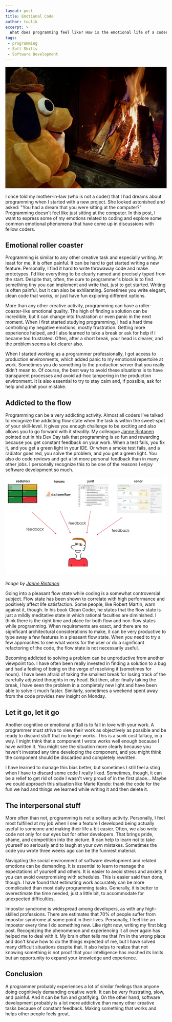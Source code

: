 ```yaml
---
layout: post
title: Emotional Code
author: tuulik
excerpt: >
  What does programming feel like? How is the emotional life of a coder? Let's talk about our feelings.
tags:
 - programming
 - Soft Skills
 - Software Development
---
```


![This is fine](/img/emotional-code/this-is-fine.jpeg)

I once told my mother-in-law (who is not a coder) that I had dreams about programming when I started with a new project. She looked astonished and asked: "You had a dream that you were sitting at the computer?" Programming doesn't feel like just sitting at the computer. In this post, I want to express some of my emotions related to coding and explore some common emotional phenomena that have come up in discussions with fellow coders.

## Emotional roller coaster

Programming is similar to any other creative task and especially writing. At least for me, it is often painful. It can be hard to get started writing a new feature. Personally, I find it hard to write throwaway code and make prototypes. I'd like everything to be clearly named and precisely typed from the start. Despite that, often, the cure to programmer's block is to find something tiny you can implement and write that, just to get started. Writing is often painful, but it can also be exhilarating. Sometimes you write elegant, clean code that works, or just have fun exploring different options.

More than any other creative activity, programming can have a roller-coaster-like emotional quality. The high of finding a solution can be incredible, but it can change into frustration or even panic in the next moment. When I first started studying programming, I had a hard time controlling my negative emotions, mostly frustration. Getting more experience helped, and I also learned to take a break or ask for help if I became too frustrated. Often, after a short break, your head is clearer, and the problem seems a lot clearer also. 

When I started working as a programmer professionally, I got access to production environments, which added panic to my emotional repertoire at work. Sometimes you do something to the production server that you really didn't mean to. Of course, the best way to avoid these situations is to have transparent processes and avoid ad-hoc tampering in the production environment. It is also essential to try to stay calm and, if possible, ask for help and admit your mistake.

## Addicted to the flow

Programming can be a very addicting activity. Almost all coders I've talked to recognize the addicting flow state when the task is within the sweet-spot of your skill-level. It gives you enough challenge to be exciting and also allows you to go forward with it steadily. My colleague [Janne Rintanen](https://twitter.com/JRintanen) pointed out in his Dev Day talk that programming is so fun and rewarding because you get constant feedback on your work. When a test fails, you fix it, and you get a green light in your IDE. Or when a smoke test fails, and a radiator goes red, you solve the problem, and you get a green light. You also do code reviews and get a lot more personal feedback than in many other jobs. I personally recognize this to be one of the reasons I enjoy software development so much.

![Developer gets constant feedback](/img/emotional-code/constant-feedback.png)

*Image by [Janne Rintanen](https://twitter.com/JRintanen)*

Going into a pleasant flow state while coding is a somewhat controversial subject. Flow state has been shown to correlate with high performance and positively affect life satisfaction. Some people, like Robert Martin, warn against it, though. In his book Clean Coder, he states that the flow state is just a mildly meditative state in which rational faculties are diminished. I think there is the right time and place for both flow and non-flow states while programming. When requirements are exact, and there are no significant architectural considerations to make, it can be very productive to type away a few features in a pleasant flow state. When you need to try a few approaches to see what works for the user or do a significant refactoring of the code, the flow state is not necessarily useful.

Becoming addicted to solving a problem can be unproductive from another viewpoint too. I have often been really invested in finding a solution to a bug and had a feeling of being on the verge of resolving it (sometimes for hours). I have been afraid of taking the smallest break for losing track of the carefully adjusted thoughts in my head. But then, after finally taking the break, I have seen the problem in a completely new light and have been able to solve it much faster. Similarly, sometimes a weekend spent away from the code provides new insight on Monday.

## Let it go, let it go

Another cognitive or emotional pitfall is to fall in love with your work. A programmer must strive to view their work as objectively as possible and be ready to discard stuff that no longer works. This is a sunk cost fallacy, in a way. I might think that a component I wrote works well enough because I have written it. You might see the situation more clearly because you haven't invested any time developing the component, and you might think the component should be discarded and completely rewritten. 

I have learned to manage this bias better, but sometimes I still feel a sting when I have to discard some code I really liked. Sometimes, though, it can be a relief to get rid of code I wasn't very proud of in the first place… Maybe we could approach this situation like Marie Kondo: thank the code for the fun we had and things we learned while writing it and then delete it.

## The interpersonal stuff

More often than not, programming is not a solitary activity. Personally, I feel most fulfilled at my job when I see a feature I developed being actually useful to someone and making their life a bit easier. Often, we also write code not only for our eyes but for other developers. That brings pride, shame, and competition into the picture. It can help to learn not to take yourself so seriously and to laugh at your own mistakes. Sometimes the code you wrote three weeks ago can be the funniest material.

Navigating the social environment of software development and related emotions can be demanding. It is essential to learn to manage the expectations of yourself and others. It is easier to avoid stress and anxiety if you can avoid overpromising with schedules. This is easier said than done, though. I have found that estimating work accurately can be more complicated than most daily programming tasks. Generally, it is better to overestimate the time needed, just a little bit, to accommodate for unexpected difficulties.

Impostor syndrome is widespread among developers, as with any high-skilled professions. There are estimates that 70% of people suffer from impostor syndrome at some point in their lives. Personally, I feel like an impostor every time I do something new. Like right now, writing my first blog post. Recognizing the phenomenon and experiencing it all over again has helped me to deal with it. My brain often tells me that I'm in the wrong place and don't know how to do the things expected of me, but I have solved many difficult situations despite that. It also helps to realize that not knowing something is not proof that your intelligence has reached its limits but an opportunity to expand your knowledge and experience.

## Conclusion

A programmer probably experiences a lot of similar feelings than anyone doing cognitively demanding creative work. It can be very frustrating, slow, and painful. And it can be fun and gratifying. On the other hand, software development probably is a lot more addictive than many other creative tasks because of constant feedback. Making something that works and helps other people feels great.
